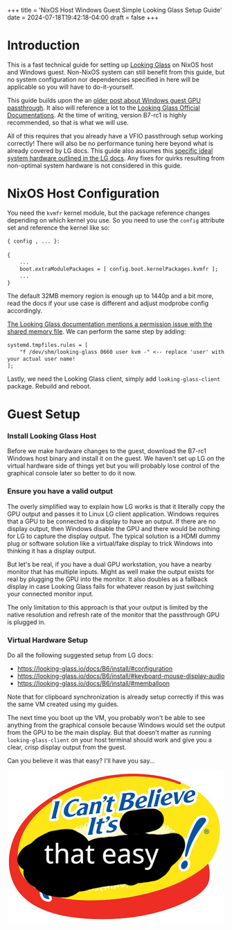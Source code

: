 +++
title = 'NixOS Host Windows Guest Simple Looking Glass Setup Guide'
date = 2024-07-18T19:42:18-04:00
draft = false
+++
# Introduction
This is a fast technical guide for setting up [Looking Glass](https://looking-glass.io) on NixOS host and Windows guest. Non-NixOS system can still benefit from this guide, but no system configuration nor dependencies specified in here will be applicable so you will have to do-it-yourself.

This guide builds upon the an [older post about Windows guest GPU passthrough](https://eastern-dream.github.io/blog/posts/nixos-windows-guest-simple-gpu-pci-passthrough-guide/). It also will reference a lot to the [Looking Glass Official Documentations](https://looking-glass.io/docs/B6/). At the time of writing, version B7-rc1 is highly recommended, so that is what we will use.

All of this requires that you already have a VFIO passthrough setup working correctly! There will also be no performance tuning here beyond what is already covered by LG docs. This guide also assumes this [specific ideal system hardware outlined in the LG docs](https://looking-glass.io/docs/B6/requirements/#recommended). Any fixes for quirks resulting from non-optimal system hardware is not considered in this guide.

# NixOS Host Configuration
You need the `kvmfr` kernel module, but the package reference changes depending on which kernel you use. So you need to use the `config` attribute set and reference the kernel like so:
```
{ config , ... }:

{
    ...
    boot.extraModulePackages = [ config.boot.kernelPackages.kvmfr ];
    ...
}

```
The default 32MB memory region is enough up to 1440p and a bit more, read the docs if your use case is different and adjust modprobe config accordingly.

[The Looking Glass documentation mentions a permission issue with the shared memory file](https://looking-glass.io/docs/B6/install/#permissions). We can perform the same step by adding:
```
systemd.tmpfiles.rules = [
    "f /dev/shm/looking-glass 0660 user kvm -" <-- replace 'user' with your actual user name!
];
```

Lastly, we need the Looking Glass client, simply add `looking-glass-client` package. Rebuild and reboot.

# Guest Setup
### Install Looking Glass Host
Before we make hardware changes to the guest, download the B7-rc1 Windows host binary and install it on the guest. We haven't set up LG on the virtual hardware side of things yet but you will probably lose control of the graphical console later so better to do it now.

### Ensure you have a valid output  
The overly simplified way to explain how LG works is that it literally copy the GPU output and passes it to Linux LG client application. Windows requires that a GPU to be connected to a display to have an output. If there are no display output, then Windows disable the GPU and there would be nothing for LG to capture the display output. The typical solution is a HDMI dummy plug or software solution like a virtual/fake display to trick Windows into thinking it has a display output.

But let's be real, if you have a dual GPU workstation, you have a nearby monitor that has multiple inputs. Might as well make the output exists for real by plugging the GPU into the monitor. It also doubles as a fallback display in case Looking Glass fails for whatever reason by just switching your connected monitor input.

The only limitation to this approach is that your output is limited by the native resolution and refresh rate of the monitor that the passthrough GPU is plugged in.

### Virtual Hardware Setup
Do all the following suggested setup from LG docs:
- https://looking-glass.io/docs/B6/install/#configuration
- https://looking-glass.io/docs/B6/install/#keyboard-mouse-display-audio
- https://looking-glass.io/docs/B6/install/#memballoon

Note that for clipboard synchronization is already setup correctly if this was the same VM created using my guides.

The next time you boot up the VM, you probably won't be able to see anything from the graphical console because Windows would set the output from the GPU to be the main display. But that doesn't matter as running `looking-glass-client` on your host terminal should work and give you a clear, crisp display output from the guest.

Can you believe it was that easy? I'll have you say...

![image](https://github.com/Eastern-Dream/blog/blob/main/static/easy.jpg?raw=true)